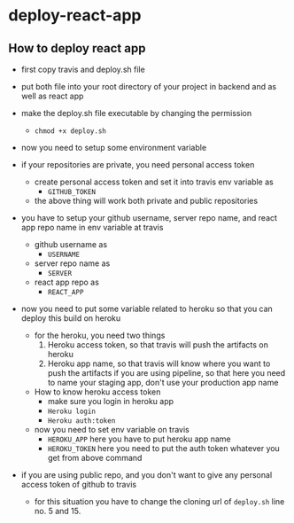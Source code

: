 # deploy-react-app

## How to deploy react app

- first copy travis and deploy.sh file
- put both file into your root directory of your project in backend and as well as react app
- make the deploy.sh file executable by changing the permission
  - `chmod +x deploy.sh`
- now you need to setup some environment variable
- if your repositories are private, you need personal access token
  - create personal access token and set it into travis env variable as
    - `GITHUB_TOKEN`
  - the above thing will work both private and public repositories
- you have to setup your github username, server repo name, and react app repo name in env variable at travis
  - github username as
    - `USERNAME`
  - server repo name as
    - `SERVER`
  - react app repo as
    - `REACT_APP`
- now you need to put some variable related to heroku so that you can deploy this build on heroku

  - for the heroku, you need two things
    1. Heroku access token, so that travis will push the artifacts on heroku
    2. Heroku app name, so that travis will know where you want to push the artifacts
       if you are using pipeline, so that here you need to name your staging app, don't use your production app name
  - How to know heroku access token
    - make sure you login in heroku app
    - `Heroku login`
    - `Heroku auth:token`
  - now you need to set env variable on travis
    - `HEROKU_APP` here you have to put heroku app name
    - `HEROKU_TOKEN` here you need to put the auth token whatever you get from above command

- if you are using public repo, and you don't want to give any personal access token of github to travis
  - for this situation you have to change the cloning url of `deploy.sh` line no. 5 and 15.
